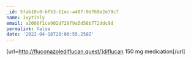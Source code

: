 ```yaml
---
_id: 5fab10c0-bf53-11ec-a487-9d769e2e79c7
name: Ivytinly
email: a2008f1ce902d729f9a5d58b772ddc9d
permalink: false
date: '2022-04-18T20:08:55.258Z'
---
```

[url=http://fluconazolediflucan.quest/]diflucan 150 mg medication[/url]
